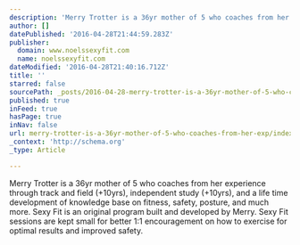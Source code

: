 ```yaml
---
description: 'Merry Trotter is a 36yr mother of 5 who coaches from her experience through track and field (+10yrs), independent study (+10yrs), and a life time development of knowledge base on fitness, safety, posture, and much more. Sexy Fit is an original program built and developed by Merry. Sexy Fit sessions are kept small for better 1:1 encouragement on how to exercise for optimal results and improved safety.'
author: []
datePublished: '2016-04-28T21:44:59.283Z'
publisher:
  domain: www.noelssexyfit.com
  name: noelssexyfit.com
dateModified: '2016-04-28T21:40:16.712Z'
title: ''
starred: false
sourcePath: _posts/2016-04-28-merry-trotter-is-a-36yr-mother-of-5-who-coaches-from-her-exp.md
published: true
inFeed: true
hasPage: true
inNav: false
url: merry-trotter-is-a-36yr-mother-of-5-who-coaches-from-her-exp/index.html
_context: 'http://schema.org'
_type: Article

---
```

Merry Trotter is a 36yr mother of 5 who coaches from her experience through track and field (+10yrs), independent study (+10yrs), and a life time development of knowledge base on fitness, safety, posture, and much more. Sexy Fit is an original program built and developed by Merry. Sexy Fit sessions are kept small for better 1:1 encouragement on how to exercise for optimal results and improved safety.